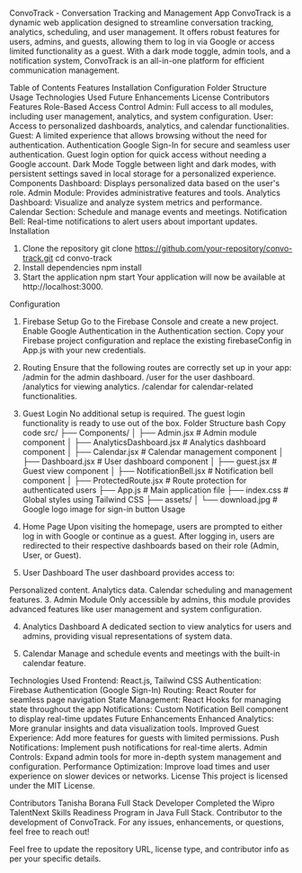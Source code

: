 ConvoTrack - Conversation Tracking and Management App
ConvoTrack is a dynamic web application designed to streamline conversation tracking, analytics, scheduling, and user management. It offers robust features for users, admins, and guests, allowing them to log in via Google or access limited functionality as a guest. With a dark mode toggle, admin tools, and a notification system, ConvoTrack is an all-in-one platform for efficient communication management.

Table of Contents
Features
Installation
Configuration
Folder Structure
Usage
Technologies Used
Future Enhancements
License
Contributors
Features
Role-Based Access Control
Admin: Full access to all modules, including user management, analytics, and system configuration.
User: Access to personalized dashboards, analytics, and calendar functionalities.
Guest: A limited experience that allows browsing without the need for authentication.
Authentication
Google Sign-In for secure and seamless user authentication.
Guest login option for quick access without needing a Google account.
Dark Mode
Toggle between light and dark modes, with persistent settings saved in local storage for a personalized experience.
Components
Dashboard: Displays personalized data based on the user's role.
Admin Module: Provides administrative features and tools.
Analytics Dashboard: Visualize and analyze system metrics and performance.
Calendar Section: Schedule and manage events and meetings.
Notification Bell: Real-time notifications to alert users about important updates.
Installation
1. Clone the repository
git clone https://github.com/your-repository/convo-track.git
cd convo-track
2. Install dependencies
npm install
3. Start the application
npm start
Your application will now be available at http://localhost:3000.

Configuration
1. Firebase Setup
Go to the Firebase Console and create a new project.
Enable Google Authentication in the Authentication section.
Copy your Firebase project configuration and replace the existing firebaseConfig in App.js with your new credentials.
2. Routing
Ensure that the following routes are correctly set up in your app:
/admin for the admin dashboard.
/user for the user dashboard.
/analytics for viewing analytics.
/calendar for calendar-related functionalities.
3. Guest Login
No additional setup is required. The guest login functionality is ready to use out of the box.
Folder Structure
bash
Copy code
src/
├── Components/
│   ├── Admin.jsx              # Admin module component
│   ├── AnalyticsDashboard.jsx # Analytics dashboard component
│   ├── Calendar.jsx           # Calendar management component
│   ├── Dashboard.jsx          # User dashboard component
│   ├── guest.jsx              # Guest view component
│   ├── NotificationBell.jsx   # Notification bell component
│   ├── ProtectedRoute.jsx     # Route protection for authenticated users
├── App.js                      # Main application file
├── index.css                   # Global styles using Tailwind CSS
├── assets/
│   └── download.jpg            # Google logo image for sign-in button
Usage
1. Home Page
Upon visiting the homepage, users are prompted to either log in with Google or continue as a guest. After logging in, users are redirected to their respective dashboards based on their role (Admin, User, or Guest).

2. User Dashboard
The user dashboard provides access to:

Personalized content.
Analytics data.
Calendar scheduling and management features.
3. Admin Module
Only accessible by admins, this module provides advanced features like user management and system configuration.

4. Analytics Dashboard
A dedicated section to view analytics for users and admins, providing visual representations of system data.

5. Calendar
Manage and schedule events and meetings with the built-in calendar feature.

Technologies Used
Frontend: React.js, Tailwind CSS
Authentication: Firebase Authentication (Google Sign-In)
Routing: React Router for seamless page navigation
State Management: React Hooks for managing state throughout the app
Notifications: Custom Notification Bell component to display real-time updates
Future Enhancements
Enhanced Analytics: More granular insights and data visualization tools.
Improved Guest Experience: Add more features for guests with limited permissions.
Push Notifications: Implement push notifications for real-time alerts.
Admin Controls: Expand admin tools for more in-depth system management and configuration.
Performance Optimization: Improve load times and user experience on slower devices or networks.
License
This project is licensed under the MIT License.

Contributors
Tanisha Borana
Full Stack Developer
Completed the Wipro TalentNext Skills Readiness Program in Java Full Stack.
Contributor to the development of ConvoTrack.
For any issues, enhancements, or questions, feel free to reach out!

Feel free to update the repository URL, license type, and contributor info as per your specific details.
